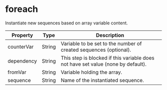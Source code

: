 # foreach

Instantiate new sequences based on array variable content.

| Property | Type | Description |
| ------- | ------- | -------- |
| counterVar | String | Variable to be set to the number of created sequences (optional). |
| dependency | String | This step is blocked if this variable does not have set value (none by default). |
| fromVar | String | Variable holding the array. |
| sequence | String | Name of the instantiated sequence. |

